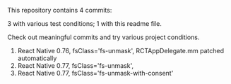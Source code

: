 This repository contains 4 commits:

3 with various test conditions;
1 with this readme file.


Check out meaningful commits and try various project conditions.

1. React Native 0.76, fsClass='fs-unmask', RCTAppDelegate.mm patched automatically
2. React Native 0.77, fsClass='fs-unmask',
3. React Native 0.77, fsClass='fs-unmask-with-consent'
